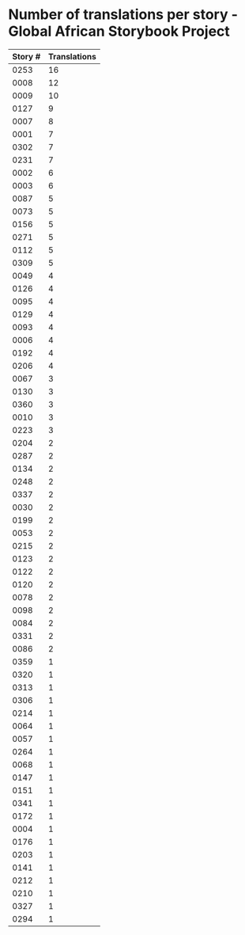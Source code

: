 # Number of translations per story - Global African Storybook Project

Story # | Translations
------- | ------------
0253 | 16
0008 | 12
0009 | 10
0127 | 9
0007 | 8
0001 | 7
0302 | 7
0231 | 7
0002 | 6
0003 | 6
0087 | 5
0073 | 5
0156 | 5
0271 | 5
0112 | 5
0309 | 5
0049 | 4
0126 | 4
0095 | 4
0129 | 4
0093 | 4
0006 | 4
0192 | 4
0206 | 4
0067 | 3
0130 | 3
0360 | 3
0010 | 3
0223 | 3
0204 | 2
0287 | 2
0134 | 2
0248 | 2
0337 | 2
0030 | 2
0199 | 2
0053 | 2
0215 | 2
0123 | 2
0122 | 2
0120 | 2
0078 | 2
0098 | 2
0084 | 2
0331 | 2
0086 | 2
0359 | 1
0320 | 1
0313 | 1
0306 | 1
0214 | 1
0064 | 1
0057 | 1
0264 | 1
0068 | 1
0147 | 1
0151 | 1
0341 | 1
0172 | 1
0004 | 1
0176 | 1
0203 | 1
0141 | 1
0212 | 1
0210 | 1
0327 | 1
0294 | 1
